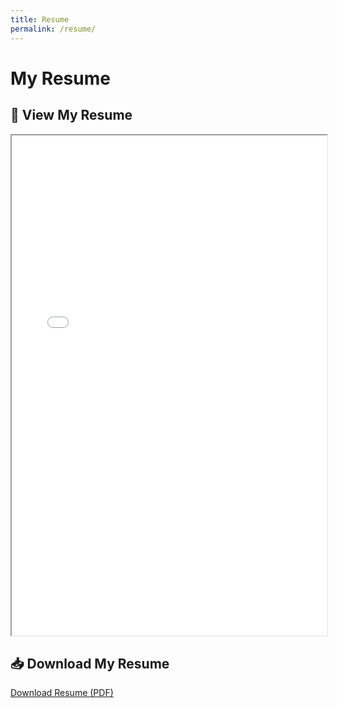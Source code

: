 ```yaml
---
title: Resume
permalink: /resume/
---
```


# My Resume

## 📄 View My Resume
<iframe src="/BDsProjects-Portfolio/assets/files/resume.pdf" width="100%" height="800px"></iframe>

## 📥 Download My Resume
[Download Resume (PDF)](/BDsProjects-Portfolio/assets/files/resume.pdf)
